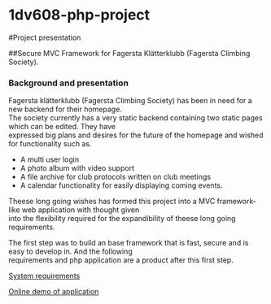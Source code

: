 # 1dv608-php-project

#Project presentation

##Secure MVC Framework for Fagersta Klätterklubb (Fagersta Climbing Society).

### Background and presentation

Fagersta klätterklubb (Fagersta Climbing Society) has been in need for a new backend for their homepage.   
The society currently has a very static backend containing two static pages which can be edited. They have   
expressed big plans and desires for the future of the homepage and wished for functionality such as.
*  A multi user login
*  A photo album with video support
*  A file archive for club protocols written on club meetings
*  A calendar functionality for easily displaying coming events.

Theese long going wishes has formed this project into a MVC framework-like web application with thought given  
into the flexibility required for the expandibility of theese long going requirements.  
   
The first step was to build an base framework that is fast, secure and is easy to develop in. And the following   
requirements and php application are a product after this first step.

[System requirements](Requirements.md)   

[Online demo of application](http://nya.fagerstaklatterklubb.se)
